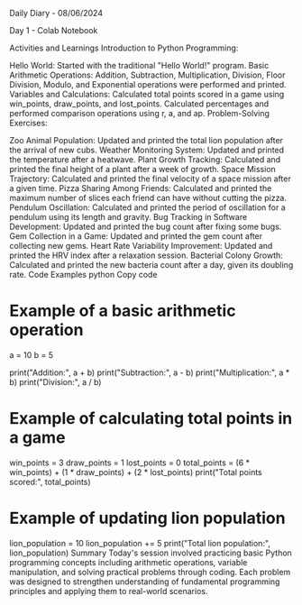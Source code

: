 Daily Diary - 08/06/2024

Day 1 - Colab Notebook

Activities and Learnings
Introduction to Python Programming:

Hello World: Started with the traditional "Hello World!" program.
Basic Arithmetic Operations:
Addition, Subtraction, Multiplication, Division, Floor Division, Modulo, and Exponential operations were performed and printed.
Variables and Calculations:
Calculated total points scored in a game using win_points, draw_points, and lost_points.
Calculated percentages and performed comparison operations using r, a, and ap.
Problem-Solving Exercises:

Zoo Animal Population: Updated and printed the total lion population after the arrival of new cubs.
Weather Monitoring System: Updated and printed the temperature after a heatwave.
Plant Growth Tracking: Calculated and printed the final height of a plant after a week of growth.
Space Mission Trajectory: Calculated and printed the final velocity of a space mission after a given time.
Pizza Sharing Among Friends: Calculated and printed the maximum number of slices each friend can have without cutting the pizza.
Pendulum Oscillation: Calculated and printed the period of oscillation for a pendulum using its length and gravity.
Bug Tracking in Software Development: Updated and printed the bug count after fixing some bugs.
Gem Collection in a Game: Updated and printed the gem count after collecting new gems.
Heart Rate Variability Improvement: Updated and printed the HRV index after a relaxation session.
Bacterial Colony Growth: Calculated and printed the new bacteria count after a day, given its doubling rate.
Code Examples
python
Copy code
# Example of a basic arithmetic operation
a = 10
b = 5

print("Addition:", a + b)
print("Subtraction:", a - b)
print("Multiplication:", a * b)
print("Division:", a / b)

# Example of calculating total points in a game
win_points = 3
draw_points = 1
lost_points = 0
total_points = (6 * win_points) + (1 * draw_points) + (2 * lost_points)
print("Total points scored:", total_points)

# Example of updating lion population
lion_population = 10
lion_population += 5
print("Total lion population:", lion_population)
Summary
Today's session involved practicing basic Python programming concepts including arithmetic operations, variable manipulation, and solving practical problems through coding. Each problem was designed to strengthen understanding of fundamental programming principles and applying them to real-world scenarios.

